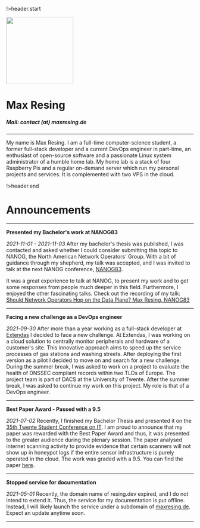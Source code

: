<!-- title: maxresing.de -->
<!-- subtitle: Home -->

!>header.start

<img class="portrait rounded-circle" src="https://www.maxresing.de/img/portrait00.png" focusable="false" width="180" />

<h1 class="tc">Max Resing</h1>
<h5 class="tc">Mail: contact (at) maxresing.de</h5>

***

My name is Max Resing. I am a full-time computer-science student, a
former full-stack developer and a current DevOps engineer in part-time,
an enthusiast of open-source software and a passionate Linux system
administrator of a humble home lab. My home lab is a stack of four
Raspberry Pis and a regular on-demand server which run my personal
projects and services. It is complemented with two VPS in the cloud.

!>header.end

# Announcements

***

**Presented my Bachelor's work at NANOG83**

*2021-11-01 - 2021-11-03* After my bachelor's thesis was published, I
was contacted and asked whether I could consider submitting this topic
to NANOG, the North American Network Operators' Group. With a bit of
guidance through my shepherd, my talk was accepted, and I was invited to
talk at the next NANOG conference, [NANOG83](https://www.nanog.org/events/nanog-83/).

It was a great experience to talk at NANOG, to present my work and to
get some responses from people much deeper in this field. Furthermore, I
enjoyed the other fascinating talks. Check out the recording of my talk:
[Should Network Operators Hop on the Data Plane? Max Resing, NANOG83](https://www.nanog.org/news-stories/nanog-tv/nanog-83-webcast/should-network-operators-hop-on-the-data-plane)



***

**Facing a new challenge as a DevOps engineer**

*2021-09-30* After more than a year working as a full-stack developer at
<a href="https://www.extendas.com/">Extendas</a> I decided to face a new
challenge. At Extendas, I was working on a cloud solution to centrally
monitor peripherals and hardware of a customer's site. This innovative
approach aims to speed up the service processes of gas stations and
washing streets. After deploying the first version as a pilot I decided
to move on and search for a new challenge.
During the summer break, I was asked to work on a project to evaluate
the health of DNSSEC compliant records within two TLDs of Europe. The
project team is part of DACS at the University of Twente. After the
summer break, I was asked to continue my work on this project. My role
is that of a DevOps engineer.


***

**Best Paper Award - Passed with a 9.5**

*2021-07-02* Recently, I finished my Bachelor Thesis and presented it on the 
[35th Twente Student Conference on IT](https://sites.google.com/utwente.nl/tscit35/homepage).
I am proud to announce that my paper was rewarded with the Best Paper Award and
thus, it was presented to the greater audience during the plenary session.
The paper analysed internet scanning activity to provide evidence that certain
scanners will not show up in honeypot logs if the entire sensor infrastructure is
purely operated in the cloud. The work was graded with a 9.5.
You can find the paper [here](http://purl.utwente.nl/essays/86889).


***

**Stopped service for documentation**

*2021-05-01* Recently, the domain name of resing.dev expired, and I do not intend
to extend it. Thus, the service for my documentation is put offline. Instead, I will
likely launch the service under a subdomain of [maxresing.de](https://www.maxresing.de).
Expect an update anytime soon.

***


